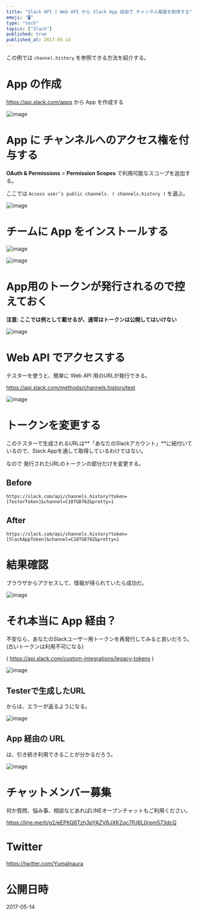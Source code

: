 ```yaml
---
title: "Slack API | Web API から Slack App 経由で チャンネル履歴を取得する"
emoji: "🖥"
type: "tech"
topics: ["Slack"]
published: true
published_at: 2017-05-14
---
```


この例では `channel.history` を参照できる方法を紹介する。

# App の作成

https://api.slack.com/apps から App を作成する

![image](https://qiita-image-store.s3.amazonaws.com/0/89618/df7c3fc5-5c89-c4a6-c61c-519fefb7b467.png)

# App に チャンネルへのアクセス権を付与する


**OAuth & Permissions** > **Permission Scopes** で利用可能なスコープを追加する。

ここでは `Access user’s public channels. ( channels.history )` を選ぶ。

![image](https://qiita-image-store.s3.amazonaws.com/0/89618/e283f79f-b7f0-2804-d21a-9d7c709ef438.png)

# チームに App をインストールする

![image](https://qiita-image-store.s3.amazonaws.com/0/89618/cc60f256-774a-4aa4-bd9f-c2a0d59669e0.png)

![image](https://qiita-image-store.s3.amazonaws.com/0/89618/4e77d6d0-bacc-b5ed-04c7-92f771cd960a.png)

# App用のトークンが発行されるので控えておく

**注意: ここでは例として載せるが、通常はトークンは公開してはいけない**

![image](https://qiita-image-store.s3.amazonaws.com/0/89618/aca1be03-c66a-fb7d-245d-3bbcca863f2b.png)


# Web API でアクセスする

テスターを使うと、簡単に Web API 用のURLが発行できる。

https://api.slack.com/methods/channels.history/test

![image](https://qiita-image-store.s3.amazonaws.com/0/89618/8392c382-8a3e-b9b7-daba-46de41cc5f50.png)


# トークンを変更する

このテスターで生成されるURLは**「あなたのSlackアカウント」**に紐付いているので、Slack Appを通して取得しているわけではない。

なので 発行されたURLのトークンの部分だけを変更する。

## Before

`https://slack.com/api/channels.history?token=[TesterToken]&channel=C18TGD76Z&pretty=1`

## After

`https://slack.com/api/channels.history?token=[SlackAppToken]&channel=C18TGD76Z&pretty=1`

# 結果確認

ブラウザからアクセスして、情報が得られていたら成功だ。

![image](https://qiita-image-store.s3.amazonaws.com/0/89618/5e9b8a1c-2ffc-dad7-6cb8-6e21b6ceb345.png)

# それ本当に App 経由？

不安なら、あなたのSlackユーザー用トークンを再発行してみると良いだろう。(古いトークンは利用不可になる)

( https://api.slack.com/custom-integrations/legacy-tokens )

![image](https://qiita-image-store.s3.amazonaws.com/0/89618/81a8864b-2fa4-01ce-622e-529f6f746473.png)

## Testerで生成したURL

からは、エラーが返るようになる。

![image](https://qiita-image-store.s3.amazonaws.com/0/89618/8d031285-d6c2-069f-f8aa-c9d5b43894f5.png)

## App 経由の URL

は、引き続き利用できることが分かるだろう。

![image](https://qiita-image-store.s3.amazonaws.com/0/89618/5e9b8a1c-2ffc-dad7-6cb8-6e21b6ceb345.png)








<!-- Update From Qiita API -->

# チャットメンバー募集


何か質問、悩み事、相談などあればLINEオープンチャットもご利用ください。

https://line.me/ti/g2/eEPltQ6Tzh3pYAZV8JXKZqc7PJ6L0rpm573dcQ





# Twitter


https://twitter.com/YumaInaura


<!-- Update From Qiita API -->



# 公開日時

2017-05-14
